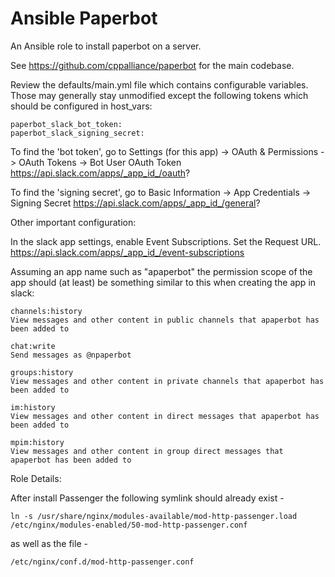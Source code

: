 Ansible Paperbot
=========

An Ansible role to install paperbot on a server.  

See https://github.com/cppalliance/paperbot for the main codebase.  

Review the defaults/main.yml file which contains configurable variables. Those may generally stay unmodified except the following tokens which should be configured in host_vars:  

```
paperbot_slack_bot_token: 
paperbot_slack_signing_secret: 
```

To find the 'bot token', go to Settings (for this app) -> OAuth & Permissions -> OAuth Tokens -> Bot User OAuth Token  
https://api.slack.com/apps/_app_id_/oauth?

To find the 'signing secret', go to Basic Information -> App Credentials -> Signing Secret
 https://api.slack.com/apps/_app_id_/general?

Other important configuration:   

In the slack app settings, enable Event Subscriptions. Set the Request URL.  
https://api.slack.com/apps/_app_id_/event-subscriptions

Assuming an app name such as "apaperbot" the permission scope of the app should (at least) be something similar to this when creating the app in slack:    

```
channels:history
View messages and other content in public channels that apaperbot has been added to

chat:write
Send messages as @npaperbot

groups:history
View messages and other content in private channels that apaperbot has been added to

im:history
View messages and other content in direct messages that apaperbot has been added to

mpim:history
View messages and other content in group direct messages that apaperbot has been added to
```

Role Details:  

After install Passenger the following symlink should already exist -  

```
ln -s /usr/share/nginx/modules-available/mod-http-passenger.load /etc/nginx/modules-enabled/50-mod-http-passenger.conf
```

as well as the file -    

```
/etc/nginx/conf.d/mod-http-passenger.conf
```


